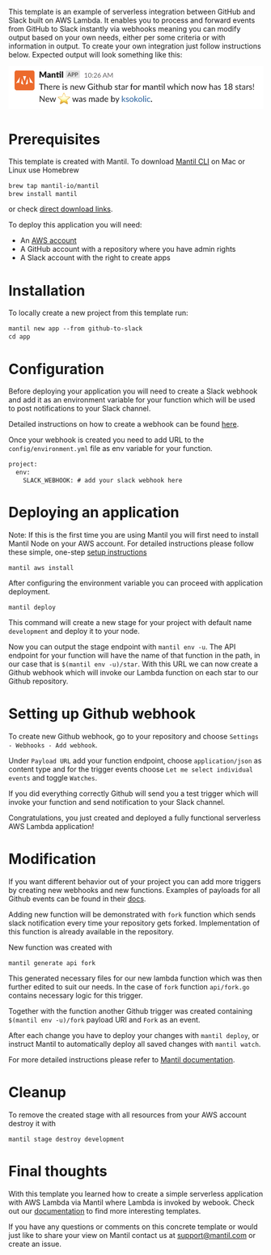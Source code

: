 This template is an example of serverless integration between GitHub and Slack built on AWS Lambda. It enables you to process and forward events from GitHub to Slack instantly via webhooks meaning you can modify output based on your own needs, either per some criteria or with information in output. To create your own integration just follow instructions below. Expected output will look something like this:

![image](https://github.com/mantil-io/template-github-to-slack/blob/master/images/gh2s_image.png) 

# Prerequisites

This template is created with Mantil. To download [Mantil CLI](https://github.com/mantil-io/mantil#installation) on Mac or Linux use Homebrew

```
brew tap mantil-io/mantil
brew install mantil
```

or check [direct download links](https://github.com/mantil-io/mantil#installation).

To deploy this application you will need:
- An [AWS account](https://aws.amazon.com/premiumsupport/knowledge-center/create-and-activate-aws-account/)
- A GitHub account with a repository where you have admin rights
- A Slack account with the right to create apps

# Installation

To locally create a new project from this template run:

```
mantil new app --from github-to-slack
cd app
```

# Configuration 

Before deploying your application you will need to create a Slack webhook and add it as an environment variable for your function which will be used to post notifications to your Slack channel.

Detailed instructions on how to create a webhook can be found [here](https://slack.com/help/articles/115005265063-Incoming-webhooks-for-Slack).

Once your webhook is created you need to add URL to the `config/environment.yml` file as env variable for your function.

```
project:
  env:
    SLACK_WEBHOOK: # add your slack webhook here
```

# Deploying an application

Note: If this is the first time you are using Mantil you will first need to install Mantil Node on your AWS account. For detailed instructions please follow these simple, one-step [setup instructions](https://github.com/mantil-io/mantil/blob/master/docs/getting_started.md#setup)

```
mantil aws install
```

After configuring the environment variable you can proceed with application deployment.

```
mantil deploy
```

This command will create a new stage for your project with default name `development` and deploy it to your node.

Now you can output the stage endpoint with `mantil env -u`. The API endpoint for your function will have the name of that function in the path, in our case that is `$(mantil env -u)/star`.
With this URL we can now create a Github webhook which will invoke our Lambda function on each star to our Github repository.

# Setting up Github webhook

To create new Github webhook, go to your repository and choose `Settings - Webhooks - Add webhook`.

Under `Payload URL` add your function endpoint, choose `application/json` as content type and for the trigger events choose `Let me select individual events` and toggle `Watches`.

If you did everything correctly Github will send you a test trigger which will invoke your function and send notification to your Slack channel.

Congratulations, you just created and deployed a fully functional serverless AWS Lambda application!

# Modification

If you want different behavior out of your project you can add more triggers by creating new webhooks and new functions. Examples of payloads for all Github events can be found in their [docs](https://docs.github.com/en/developers/webhooks-and-events/webhooks/webhook-events-and-payloads).

Adding new function will be demonstrated with `fork` function which sends slack notification every time your repository gets forked. Implementation of this function is already available in the repository.

New function was created with

```
mantil generate api fork
```

This generated necessary files for our new lambda function which was then further edited to suit our needs. In the case of `fork` function `api/fork.go` contains necessary logic for this trigger.

Together with the function another Github trigger was created containing `$(mantil env -u)/fork` payload URI and `Fork` as an event.

After each change you have to deploy your changes with `mantil deploy`, or instruct Mantil to automatically deploy all saved changes with `mantil watch`.

For more detailed instructions please refer to [Mantil documentation](https://github.com/mantil-io/mantil#documentation).

# Cleanup

To remove the created stage with all resources from your AWS account destroy it with

```
mantil stage destroy development
```

# Final thoughts

With this template you learned how to create a simple serverless application with AWS Lambda via Mantil where Lambda is invoked by webook. Check out our [documentation](https://github.com/mantil-io/mantil#documentation) to find more interesting templates. 

If you have any questions or comments on this concrete template or would just like to share your view on Mantil contact us at [support@mantil.com](mailto:support@mantil.com) or create an issue.
